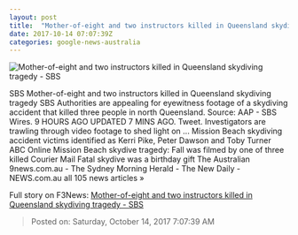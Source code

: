 ```yaml
---
layout: post
title:  "Mother-of-eight and two instructors killed in Queensland skydiving tragedy - SBS"
date: 2017-10-14 07:07:39Z
categories: google-news-australia
---
```


![Mother-of-eight and two instructors killed in Queensland skydiving tragedy - SBS](http://www.sbs.com.au/news/sites/sbs.com.au.news/files/skydiving_0.jpg)

SBS Mother-of-eight and two instructors killed in Queensland skydiving tragedy SBS Authorities are appealing for eyewitness footage of a skydiving accident that killed three people in north Queensland. Source: AAP - SBS Wires. 9 HOURS AGO UPDATED 7 MINS AGO. Tweet. Investigators are trawling through video footage to shed light on ... Mission Beach skydiving accident victims identified as Kerri Pike, Peter Dawson and Toby Turner ABC Online Mission Beach skydive tragedy: Fall was filmed by one of three killed Courier Mail Fatal skydive was a birthday gift The Australian 9news.com.au - The Sydney Morning Herald - The New Daily - NEWS.com.au all 105 news articles »


Full story on F3News: [Mother-of-eight and two instructors killed in Queensland skydiving tragedy - SBS](http://www.f3nws.com/n/XSgNCJ)

> Posted on: Saturday, October 14, 2017 7:07:39 AM
